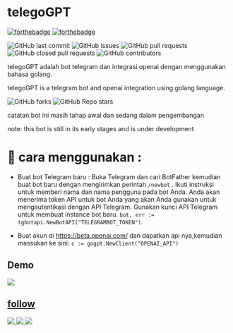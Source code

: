 # telegoGPT
[![forthebadge](http://forthebadge.com/images/badges/made-with-go.svg)](http://forthebadge.com)
[![forthebadge](http://forthebadge.com/images/badges/built-with-love.svg)](http://forthebadge.com)


![GitHub last commit](https://img.shields.io/github/last-commit/1amkaizen/telegoGPT) ![GitHub issues](https://img.shields.io/github/issues/1amkaizen/telegoGPT) ![GitHub pull requests](https://img.shields.io/github/issues-pr/1amkaizen/telegoGPT) ![GitHub closed pull requests](https://img.shields.io/github/issues-pr-closed/1amkaizen/telegoGPT) ![GitHub contributors](https://img.shields.io/github/contributors/1amkaizen/telegoGPT)

telegoGPT adalah bot telegram dan integrasi openai dengan menggunakan bahasa golang.

telegoGPT is a telegram bot and openai integration using golang language.


![GitHub forks](https://img.shields.io/github/forks/1amkaizen/telegoGPT?style=social) ![GitHub Repo stars](https://img.shields.io/github/stars/1amkaizen/telegoGPT?style=social)

catatan:bot ini masih tahap awal dan sedang dalam pengembangan

note: this bot is still in its early stages and is under development

# 🚀 cara menggunakan :

- Buat bot Telegram baru :  Buka Telegram dan cari BotFather kemudian buat bot baru dengan mengirimkan perintah `/newbot` . Ikuti instruksi untuk memberi nama dan nama pengguna pada bot Anda. Anda akan menerima token API untuk bot Anda yang akan Anda gunakan untuk mengautentikasi dengan API Telegram.
Gunakan kunci API Telegram untuk membuat instance bot baru.
`bot, err := tgbotapi.NewBotAPI("TELEGRAMBOT_TOKEN")`.

- Buat akun di https://beta.openai.com/ dan dapatkan api nya,kemudian massukan ke sini:
`c := gogpt.NewClient("OPENAI_API")`

## Demo

<a href="https://t.me/TelegoGPTbot"><img src="https://img.shields.io/badge/telegoGPT-2CA5E0?style=for-the-badge&logo=telegram&logoColor=white" />

## follow
<a href="https://twitter.com/1amkaizen"><img src="https://img.shields.io/badge/Twitter-2CA5E0?style=for-the-badge&logo=twitter&logoColor=white" />
<a href="https://replit.com/@1amkaizen?tab=status"><img src="https://img.shields.io/badge/Replit-ff5722?style=for-the-badge&logo=replit&logoColor=white" />
<a href="https://railway.app?referralCode=v-jhtw"><img src="https://img.shields.io/badge/Railway-ff5722?style=for-the-badge&logo=railway&logoColor=white" />
